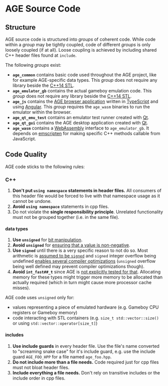 
# AGE Source Code

## Structure

AGE source code is structured into _groups_ of coherent code.
While code within a _group_ may be tightly coupled,
code of different _groups_ is only loosely coupled (if at all).
Loose coupling is achieved by including shared C++ header files found at
`include`.

The following _groups_ exist:

* **`age_common`** contains basic code used throughout the AGE project,
    like for example AGE-specific data types.
    This _group_ does not require any library beside the
    [C++14 STL](https://en.cppreference.com/w/cpp).
* **`age_emulator_gb`** contains the actual gameboy emulation code.
    This _group_ does not require any library beside the
    [C++14 STL](https://en.cppreference.com/w/cpp).
* **`age_js`** contains the
    [AGE browser application](https://csprenger.gitlab.io/AGE/) written in
    [TypeScript](https://www.typescriptlang.org/index.html) and using
    [Angular](https://angular.io).
    This _group_ requires the `age_wasm` binaries to run the emulator within
    the browser.
* **`age_qt_emu_test`** contains an emulator test runner created with
    [Qt](https://www.qt.io/).
* **`age_qt_gui`** contains the AGE desktop application created with
    [Qt](https://www.qt.io/).
* **`age_wasm`** contains a [WebAssembly](https://webassembly.org/) interface
    to `age_emulator_gb`.
    It depends on [emscripten](https://kripken.github.io/emscripten-site/) for
    making specific C++ methods callable from JavaScript.


## Code Quality

AGE code sticks to the following rules:

### C++

1. **Don't put `using namespace` statements in header files.**
    All consumers of this header file would be forced to live with that
    namespace usage as it cannot be undone.
1. **Avoid `using namespace`** statements in cpp files.
1. Do not violate the **single responsibility principle**.
    Unrelated functionality must not be grouped together
    (i.e. in the same file).

#### data types

1. **Use `unsigned`** for [bit manipulation](https://isocpp.github.io/CppCoreGuidelines/CppCoreGuidelines#es101-use-unsigned-types-for-bit-manipulation).
1. **Avoid `unsigned`** for [ensuring that a value is non-negative](https://isocpp.github.io/CppCoreGuidelines/CppCoreGuidelines#Res-nonnegative).
1. **Use `signed`** until there is a very specific reason to not do so.
    Most arithmetic is [assumed to be `signed`](https://isocpp.github.io/CppCoreGuidelines/CppCoreGuidelines#es102-use-signed-types-for-arithmetic)
    and `signed` integer overflow being undefined
    [enables several compiler optimizations](http://blog.llvm.org/2011/05/what-every-c-programmer-should-know.html)
    (`unsigned` overflow being well defined may prevent compiler optimizations
    though).
1. **Avoid `int_fast##_t`** since AGE is
    [not explicitly tested for that](https://stackoverflow.com/a/36161722).
    Allocating memory for these types might trigger more memory to be allocated
    than actually required
    (which in turn might cause more processor cache misses).

AGE code uses `unsigned` only for:
* values representing a piece of emulated hardware (e.g. Gameboy CPU registers
    or Gameboy memory)
* code interacting with STL containers (e.g. `size_t std::vector::size()`
    or using `std::vector::operator[size_t]`)

#### includes

1. **Use include guards** in every header file.
    Use the file's name converted to "screaming snake case" for it's include
    guard,
    e.g. use the include guard `AGE_FOO_HPP` for a file named `age_foo.hpp`.
1. **Do not include more than a file needs.**
    Code required just for cpp files must not bloat header files.
1. **Include everything a file needs.**
    Don't rely on transitive includes or the include order in cpp files.


